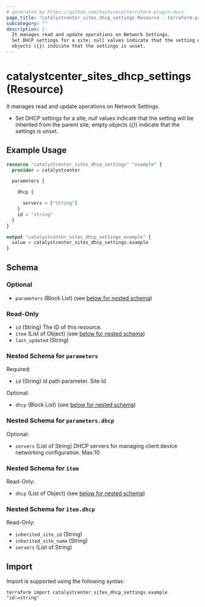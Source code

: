 ```yaml
---
# generated by https://github.com/hashicorp/terraform-plugin-docs
page_title: "catalystcenter_sites_dhcp_settings Resource - terraform-provider-catalystcenter"
subcategory: ""
description: |-
  It manages read and update operations on Network Settings.
  Set DHCP settings for a site; null values indicate that the setting will be inherited from the parent site; empty
  objects ({}) indicate that the settings is unset.
---
```


# catalystcenter_sites_dhcp_settings (Resource)

It manages read and update operations on Network Settings.

- Set DHCP settings for a site; *null* values indicate that the setting will be inherited from the parent site; empty
objects (*{}*) indicate that the settings is unset.

## Example Usage

```terraform
resource "catalystcenter_sites_dhcp_settings" "example" {
  provider = catalystcenter

  parameters {

    dhcp {

      servers = ["string"]
    }
    id = "string"
  }
}

output "catalystcenter_sites_dhcp_settings_example" {
  value = catalystcenter_sites_dhcp_settings.example
}
```

<!-- schema generated by tfplugindocs -->
## Schema

### Optional

- `parameters` (Block List) (see [below for nested schema](#nestedblock--parameters))

### Read-Only

- `id` (String) The ID of this resource.
- `item` (List of Object) (see [below for nested schema](#nestedatt--item))
- `last_updated` (String)

<a id="nestedblock--parameters"></a>
### Nested Schema for `parameters`

Required:

- `id` (String) id path parameter. Site Id

Optional:

- `dhcp` (Block List) (see [below for nested schema](#nestedblock--parameters--dhcp))

<a id="nestedblock--parameters--dhcp"></a>
### Nested Schema for `parameters.dhcp`

Optional:

- `servers` (List of String) DHCP servers for managing client device networking configuration. Max:10



<a id="nestedatt--item"></a>
### Nested Schema for `item`

Read-Only:

- `dhcp` (List of Object) (see [below for nested schema](#nestedobjatt--item--dhcp))

<a id="nestedobjatt--item--dhcp"></a>
### Nested Schema for `item.dhcp`

Read-Only:

- `inherited_site_id` (String)
- `inherited_site_name` (String)
- `servers` (List of String)

## Import

Import is supported using the following syntax:

```shell
terraform import catalystcenter_sites_dhcp_settings.example "id:=string"
```
